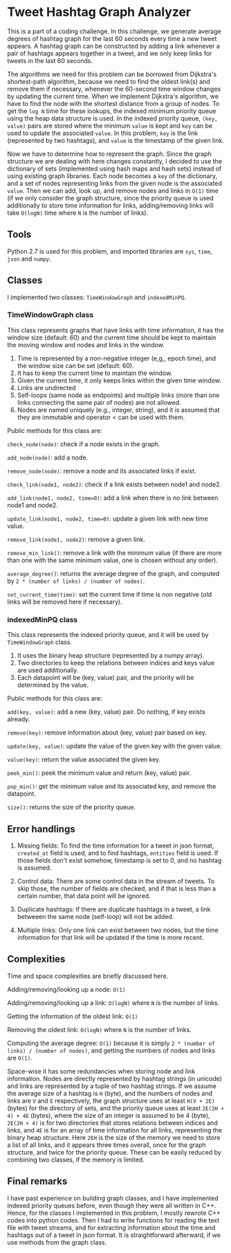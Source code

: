 # Tweet Hashtag Graph Analyzer

This is a part of a coding challenge. In this challenge, we generate average
degrees of hashtag graph for the last 60 seconds every time a new tweet
appears. A hashtag graph can be constructed by adding a link whenever a
pair of hashtags appears together in a tweet, and we only keep links for tweets
in the last 60 seconds.

The algorithms we need for this problem can be borrowed from Dijkstra's
shortest-path algorithm, because we need to find the oldest link(s) 
and remove them if necessary,
whenever the 60-second time window changes by updating the current time.
When we implement Dijkstra's algorithm,
we have to find the node with the shortest distance from a group of nodes.
To get the `log N` time for these lookups, the indexed minimum priority queue using 
the heap data structure is used. In the indexed priority queue, `(key, value)` pairs
are stored where the minimum `value` is kept and `key` can be used to update
the associated `value`.
In this problem, `key` is the link (represented by two hashtags), 
and `value` is the timestamp of the given link. 

Now we have to determine how to represent the graph. Since the graph
structure we are
dealing with here changes constantly, I decided to use the dictionary of sets
(implemented using hash maps and hash sets) instead of using existing graph
libraries.
Each node becomes a `key` of the dictionary, and a set of nodes representing 
links from the given node is the associated `value`.
Then we can add, look up, and remove nodes and links in `O(1)` time (if we only
consider the graph structure, since the priority queue is used additionally to 
store time information for links, adding/removing links will take `O(logN)`
time where `N` is the number of links).

## Tools
Python 2.7 is used for this problem, and imported libraries are `sys`, `time`,
`json` and `numpy`.

## Classes
I implemented two classes: `TimeWindowGraph` and `indexedMinPQ`.

### TimeWindowGraph class
This class represents graphs that have links with time information, it has
the window size (default: 60) and the current time should be kept
to maintain the moving window and nodes and links in the window.

1. Time is represented by a non-negative integer (e,g,, epoch time),
and the window size can be set (default: 60).
2. It has to keep the current time to maintain the window.
3. Given the current time, it only keeps links within the given time
window.
4. Links are undirected
5. Self-loops (same node as endpoints) and multiple links (more than one
links connecting the same pair of nodes) are not allowed.
6. Nodes are named uniquely (e.g., integer, string), and it is assumed that
they are immutable and operator < can be used with them.

Public methods for this class are:

`check_node(node)`: check if a node exists in the graph.

`add_node(node)`: add a node.

`remove_node(node)`: remove a node and its associated links if exist.

`check_link(node1, node2)`: check if a link exists between node1 and node2.

`add_link(node1, node2, time=0)`: add a link when there is no link
between node1 and node2.

`update_link(node1, node2, time=0)`: update a given link with new time value.

`remove_link(node1, node2)`: remove a given link.

`remove_min_link()`: remove a link with the minimum value 
(if there are more than one with
the same minimum value, one is chosen without any order).

`average_degree()`: returns the average degree of the graph, and computed by 
`2 * (number of links) / (number of nodes)`.

`set_current_time(time)`: set the current time if time is non negative (old
links will be removed here if necessary).

### indexedMinPQ class
This class represents the indexed priority queue, and it will be used by
`TimeWindowGraph` class.

1. It uses the binary heap structure (represented by a numpy array).
2. Two directories to keep the relations between indices and keys value are
used additionally. 
3. Each datapoint will be (key, value) pair, and the priority will be 
determined by the value.

Public methods for this class are:

`add(key, value)`: add a new (key, value) pair. Do nothing, if key exists already.

`remove(key)`: remove information about (key, value) pair based on key.

`update(key, value)`: update the value of the given key with the given value.

`value(key)`: return the value associated the given key.

`peek_min()`: peek the minimum value and return (key, value) pair.

`pop_min()`: get the minimum value and its associated key, and remove the datapoint.

`size()`: returns the size of the priority queue.


## Error handlings

1. Missing fields: To find the time information for a tweet in json format, 
    `created_at` field is used, and to find hashtags, `entities` field is used.
    If those fields don't exist somehow, timestamp is set to 0, and
    no hashtag is assumed.

2. Control data: There are some control data in the stream of tweets. To skip
   those, the number of fields are checked, and if that is less than a certain
   number, that data point will be ignored.

3. Duplicate hashtags: If there are duplicate hashtags in a tweet, a link
   betweeen the same node (self-loop) will not be added.

4. Multiple links: Only one link can exist between two nodes, but the time
   information for that link will be updated if the time is more recent.

## Complexities
Time and space complexities are briefly discussed here.

Adding/removing/looking up a node: `O(1)`

Adding/removing/looking up a link: `O(logN)` where `N` is the number of links.

Getting the information of the oldest link: `O(1)`

Removing the oldest link: `O(logN)` where `N` is the number of links.

Computing the average degree: `O(1)` because it is simply 
`2 * (number of links) / (number of nodes)`, and getting 
the numbers of nodes and links are `O(1)`.

Space-wise it has some redundancies when storing node and link information.
Nodes are directly represented by hashtag strings (in unicode) and links are 
represented by a tuple of two hashtag strings. If we assume the average 
size of a hashtag is `H` (byte), and the numbers of nodes and links are `V` and
`E` respectively, the graph structure uses at least `H(V + 2E)` (bytes)
for the directory of sets, and
the priority queue uses at least `2E(2H + 4) + 4E` (bytes), where the size
of an integer is assumed to be 4 (byte), 
`2E(2H + 4)` is for two directories that stores relations
between indices and links, and `4E` is for an array of time information for all
links, representing the binary heap structure.
Here `2EH` is the size of the memory we need to store a list of all links, and
it appears three times overall, once for the graph structure, and twice for the
priority queue. These can be easily reduced by combining two classes, if the
memory is limited.

## Final remarks
I have past experience on building graph classes, and I have
implemented indexed priority queues before, even though they were all
written in C++.
Hence, for the classes I implemented in this problem, I mostly rewrote C++ codes 
into python codes. Then I had to write functions for reading the text file
with tweet streams, and for extracting information about the time and hashtags
out of a tweet in json format. It is straightforward afterward, if we use methods
from the graph class.

